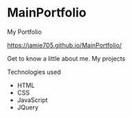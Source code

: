 # MainPortfolio
My Portfolio

https://jamie705.github.io/MainPortfolio/

Get to know a little about me. My projects

Technologies used
* HTML
* CSS
* JavaScript
* JQuery
